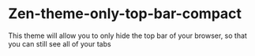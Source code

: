 # Zen-theme-only-top-bar-compact
This theme will allow you to only hide the top bar of your browser, so that you can still see all of your tabs
